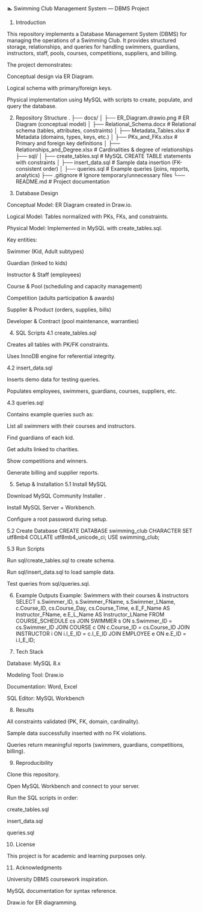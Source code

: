 🏊 Swimming Club Management System — DBMS Project
1. Introduction

This repository implements a Database Management System (DBMS) for managing the operations of a Swimming Club.
It provides structured storage, relationships, and queries for handling swimmers, guardians, instructors, staff, pools, courses, competitions, suppliers, and billing.

The project demonstrates:

Conceptual design via ER Diagram.

Logical schema with primary/foreign keys.

Physical implementation using MySQL with scripts to create, populate, and query the database.

2. Repository Structure
.
├── docs/
│   ├── ER_Diagram.drawio.png         # ER Diagram (conceptual model)
│   ├── Relational_Schema.docx        # Relational schema (tables, attributes, constraints)
│   ├── Metadata_Tables.xlsx          # Metadata (domains, types, keys, etc.)
│   ├── PKs_and_FKs.xlsx              # Primary and foreign key definitions
│   ├── Relationships_and_Degree.xlsx # Cardinalities & degree of relationships
├── sql/
│   ├── create_tables.sql             # MySQL CREATE TABLE statements with constraints
│   ├── insert_data.sql               # Sample data insertion (FK-consistent order)
│   ├── queries.sql                   # Example queries (joins, reports, analytics)
├── .gitignore                        # Ignore temporary/unnecessary files
└── README.md                         # Project documentation

3. Database Design

Conceptual Model: ER Diagram created in Draw.io.

Logical Model: Tables normalized with PKs, FKs, and constraints.

Physical Model: Implemented in MySQL with create_tables.sql.

Key entities:

Swimmer (Kid, Adult subtypes)

Guardian (linked to kids)

Instructor & Staff (employees)

Course & Pool (scheduling and capacity management)

Competition (adults participation & awards)

Supplier & Product (orders, supplies, bills)

Developer & Contract (pool maintenance, warranties)

4. SQL Scripts
4.1 create_tables.sql

Creates all tables with PK/FK constraints.

Uses InnoDB engine for referential integrity.

4.2 insert_data.sql

Inserts demo data for testing queries.

Populates employees, swimmers, guardians, courses, suppliers, etc.

4.3 queries.sql

Contains example queries such as:

List all swimmers with their courses and instructors.

Find guardians of each kid.

Get adults linked to charities.

Show competitions and winners.

Generate billing and supplier reports.

5. Setup & Installation
5.1 Install MySQL

Download MySQL Community Installer
.

Install MySQL Server + Workbench.

Configure a root password during setup.

5.2 Create Database
CREATE DATABASE swimming_club CHARACTER SET utf8mb4 COLLATE utf8mb4_unicode_ci;
USE swimming_club;

5.3 Run Scripts

Run sql/create_tables.sql to create schema.

Run sql/insert_data.sql to load sample data.

Test queries from sql/queries.sql.

6. Example Outputs
Example: Swimmers with their courses & instructors
SELECT
  s.Swimmer_ID, s.Swimmer_FName, s.Swimmer_LName,
  c.Course_ID, cs.Course_Day, cs.Course_Time,
  e.E_F_Name AS Instructor_FName, e.E_L_Name AS Instructor_LName
FROM COURSE_SCHEDULE cs
JOIN SWIMMER s ON s.Swimmer_ID = cs.Swimmer_ID
JOIN COURSE c ON c.Course_ID = cs.Course_ID
JOIN INSTRUCTOR i ON i.I_E_ID = c.I_E_ID
JOIN EMPLOYEE e ON e.E_ID = i.I_E_ID;

7. Tech Stack

Database: MySQL 8.x

Modeling Tool: Draw.io

Documentation: Word, Excel

SQL Editor: MySQL Workbench

8. Results

All constraints validated (PK, FK, domain, cardinality).

Sample data successfully inserted with no FK violations.

Queries return meaningful reports (swimmers, guardians, competitions, billing).

9. Reproducibility

Clone this repository.

Open MySQL Workbench and connect to your server.

Run the SQL scripts in order:

create_tables.sql

insert_data.sql

queries.sql

10. License

This project is for academic and learning purposes only.

11. Acknowledgments

University DBMS coursework inspiration.

MySQL documentation for syntax reference.

Draw.io for ER diagramming.
